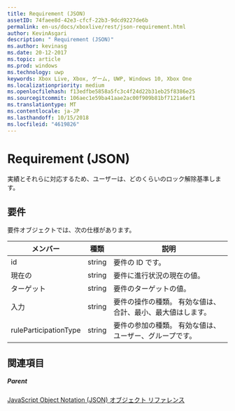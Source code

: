 ```yaml
---
title: Requirement (JSON)
assetID: 74faee8d-42e3-cfcf-22b3-9dcd9227de6b
permalink: en-us/docs/xboxlive/rest/json-requirement.html
author: KevinAsgari
description: " Requirement (JSON)"
ms.author: kevinasg
ms.date: 20-12-2017
ms.topic: article
ms.prod: windows
ms.technology: uwp
keywords: Xbox Live, Xbox, ゲーム, UWP, Windows 10, Xbox One
ms.localizationpriority: medium
ms.openlocfilehash: f13edfbe5858a5fc3c4f24d22b31eb25f8386e25
ms.sourcegitcommit: 106aec1e59ba41aae2ac00f909b81bf7121a6ef1
ms.translationtype: MT
ms.contentlocale: ja-JP
ms.lasthandoff: 10/15/2018
ms.locfileid: "4619826"
---
```

# <a name="requirement-json"></a>Requirement (JSON)
実績とそれらに対応するため、ユーザーは、どのくらいのロック解除基準します。 
<a id="ID4EN"></a>

 
## <a name="requirement"></a>要件
 
要件オブジェクトでは、次の仕様があります。
 
| メンバー| 種類| 説明| 
| --- | --- | --- | 
| id| string| 要件の ID です。| 
| 現在の| string| 要件に進行状況の現在の値。| 
| ターゲット| string| 要件のターゲットの値。| 
| 入力| string| 要件の操作の種類。 有効な値は、合計、最小、最大値はします。| 
| ruleParticipationType| string| 要件の参加の種類。 有効な値は、ユーザー、グループです。| 
  
<a id="ID4ETC"></a>

 
## <a name="see-also"></a>関連項目
 
<a id="ID4EVC"></a>

 
##### <a name="parent"></a>Parent 

[JavaScript Object Notation (JSON) オブジェクト リファレンス](atoc-xboxlivews-reference-json.md)

   